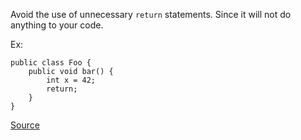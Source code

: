 Avoid the use of unnecessary `return` statements. Since it will not do anything to your code.

Ex:

```
public class Foo {
	public void bar() {
		int x = 42;
		return;
	}
}
```

[Source](http://pmd.sourceforge.net/pmd-5.3.2/pmd-java/rules/java/unnecessary.html#UnnecessaryReturn)
